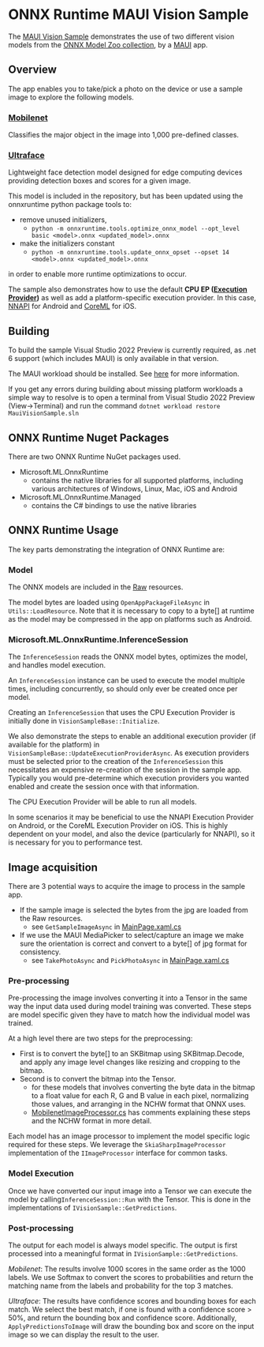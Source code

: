 # ONNX Runtime MAUI Vision Sample

The [MAUI Vision Sample](MauiVisionSample.sln) demonstrates the use of two different vision models from the [ONNX Model Zoo collection](https://github.com/onnx/models/tree/main), by a [MAUI](https://docs.microsoft.com/en-us/dotnet/maui/what-is-maui) app.

## Overview
The app enables you to take/pick a photo on the device or use a sample image to explore the following models.

### [Mobilenet](https://github.com/onnx/models/tree/main/vision/classification/mobilenet)

Classifies the major object in the image into 1,000 pre-defined classes.

### [Ultraface](https://github.com/onnx/models/tree/f064171f7dd8e962a8a5b34eac8e1bcf83cebbde/vision/body_analysis/ultraface#ultra-lightweight-face-detection-model)

Lightweight face detection model designed for edge computing devices providing detection boxes and scores for a given image.

This model is included in the repository, but has been updated using the onnxruntime python package tools to:
- remove unused initializers,
  - `python -m onnxruntime.tools.optimize_onnx_model --opt_level basic <model>.onnx <updated_model>.onnx`
- make the initializers constant 
  - `python -m onnxruntime.tools.update_onnx_opset --opset 14 <model>.onnx <updated_model>.onnx`

in order to enable more runtime optimizations to occur.

The sample also demonstrates how to use the default **CPU EP ([Execution Provider](https://onnxruntime.ai/docs/execution-providers))** as well as add a  platform-specific execution provider. In this case, [NNAPI](https://onnxruntime.ai/docs/execution-providers/NNAPI-ExecutionProvider.html) for Android and [CoreML](https://onnxruntime.ai/docs/execution-providers/CoreML-ExecutionProvider.html) for iOS.


## Building

To build the sample Visual Studio 2022 Preview is currently required, as .net 6 support (which includes MAUI) is only available in that version.

The MAUI workload should be installed. See [here](https://docs.microsoft.com/en-us/dotnet/maui/get-started/first-app) for more information.

If you get any errors during building about missing platform workloads a simple way to resolve is to open a terminal from Visual Studio 2022 Preview (View->Terminal) and run the command `dotnet workload restore MauiVisionSample.sln`

## ONNX Runtime Nuget Packages

There are two ONNX Runtime NuGet packages used. 
 - Microsoft.ML.OnnxRuntime
   - contains the native libraries for all supported platforms, including various architectures of Windows, Linux, Mac, iOS and Android
 - Microsoft.ML.OnnxRuntime.Managed
   - contains the C# bindings to use the native libraries

## ONNX Runtime Usage

The key parts demonstrating the integration of ONNX Runtime are:

### Model

The ONNX models are included in the [Raw](MauiVisionSample/Resources/Raw) resources. 

The model bytes are loaded using `OpenAppPackageFileAsync` in `Utils::LoadResource`. Note that it is necessary to copy to a byte[] at runtime as the model may be compressed in the app on platforms such as Android.

### Microsoft.ML.OnnxRuntime.InferenceSession

The `InferenceSession` reads the ONNX model bytes, optimizes the model, and handles model execution.

An `InferenceSession` instance can be used to execute the model multiple times, including concurrently, so should only ever be created once per model. 

Creating an `InferenceSession` that uses the CPU Execution Provider is initially done in `VisionSampleBase::Initialize`.

We also demonstrate the steps to enable an additional execution provider (if available for the platform) in `VisionSampleBase::UpdateExecutionProviderAsync`. 
As execution providers must be selected prior to the creation of the `InferenceSession` this necessitates an expensive re-creation of the session in the sample app. Typically you would pre-determine which execution providers you wanted enabled and create the session once with that information.

The CPU Execution Provider will be able to run all models.

In some scenarios it may be beneficial to use the NNAPI Execution Provider on Android, or the CoreML Execution Provider on iOS. 
This is highly dependent on your model, and also the device (particularly for NNAPI), so it is necessary for you to performance test.

## Image acquisition

There are 3 potential ways to acquire the image to process in the sample app.

- If the sample image is selected the bytes from the jpg are loaded from the Raw resources.
  - see `GetSampleImageAsync` in [MainPage.xaml.cs](MauiVisionSample/MainPage.xaml.cs)
- If we use the MAUI MediaPicker to select/capture an image we make sure the orientation is correct and convert to a byte[] of jpg format for consistency.
  - see `TakePhotoAsync` and `PickPhotoAsync` in [MainPage.xaml.cs](MauiVisionSample/MainPage.xaml.cs)

### Pre-processing

Pre-processing the image involves converting it into a Tensor in the same way the input data used during model training was converted. These steps are model specific given they have to match how the individual model was trained.

At a high level there are two steps for the preprocessing:

- First is to convert the byte[] to an SKBitmap using SKBitmap.Decode, and apply any image level changes like resizing and cropping to the bitmap.
- Second is to convert the bitmap into the Tensor. 
  - for these models that involves converting the byte data in the bitmap to a float value for each R, G and B value in each pixel, 
normalizing those values, and arranging in the NCHW format that ONNX uses.
  - [MobilenetImageProcessor.cs](MauiVisionSample/Models/Mobilenet/MobilenetImageProcessor.cs) has comments explaining these steps and the NCHW format in more detail.

Each model has an image processor to implement the model specific logic required for these steps. 
We leverage the `SkiaSharpImageProcessor` implementation of the `IImageProcessor` interface for common tasks.

### Model Execution

Once we have converted our input image into a Tensor we can execute the model by calling`InferenceSession::Run` with the Tensor.
This is done in the implementations of `IVisionSample::GetPredictions`. 

### Post-processing

The output for each model is always model specific. The output is first processed into a meaningful format in `IVisionSample::GetPredictions`.

*Mobilenet*: The results involve 1000 scores in the same order as the 1000 labels. We use Softmax to convert the scores to probabilities and return the matching name from the labels and probability for the top 3 matches.

*Ultraface*: The results have confidence scores and bounding boxes for each match. We select the best match, if one is found with a confidence score > 50%, and return the bounding box and confidence score. Additionally, `ApplyPredictionsToImage` will draw the bounding box and score on the input image so we can display the result to the user.

